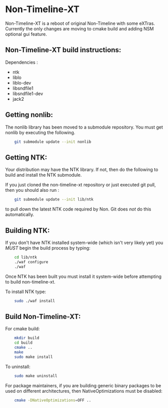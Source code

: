 Non-Timeline-XT
============


Non-Timeline-XT is a reboot of original Non-Timeline with some eXTras. Currently the only changes are moving to cmake build and adding NSM optional gui feature.


Non-Timeline-XT build instructions:
--------------------------------

Dependencies :

* ntk
* liblo
* liblo-dev
* libsndfile1
* libsndfile1-dev
* jack2

Getting nonlib:
---------------

The nonlib library has been moved to a submodule repository. You must get nonlib by executing the following.

```bash
    git submodule update --init nonlib
```

Getting NTK:
------------

Your distribution may have the NTK library. If not, then do the following to build and install the NTK submodule.

If you just cloned the non-timeline-xt repository or just executed git pull, then you should also run :

```bash
    git submodule update --init lib/ntk
```

to pull down the latest NTK code required by Non. Git does *not* do this automatically.

Building NTK:
-------------

If you don't have NTK installed system-wide (which isn't very likely yet) you *MUST* begin the build process by typing:

```bash
    cd lib/ntk
    ./waf configure
    ./waf
```

Once NTK has been built you must install it system-wide before attempting to build non-timeline-xt.

To install NTK type:

```bash
    sudo ./waf install
```

Build Non-Timeline-XT:
-------------------

For cmake build:

```bash
    mkdir build
    cd build
    cmake ..
    make
    sudo make install
```

To uninstall:

```bash
    sudo make uninstall
```

For package maintainers, if you are building generic binary packages to be used on different architectures,
then NativeOptimizations must be disabled:

```bash
    cmake -DNativeOptimizations=OFF ..
```
